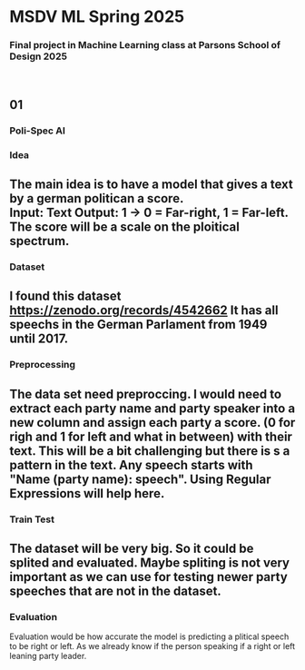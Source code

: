 # MSDV ML Spring 2025 
### Final project in Machine Learning class at Parsons School of Design 2025 
<br>

## 01 
### Poli-Spec AI

### Idea 
The main idea is to have a model that gives a text by a german politican a score. <br> 
Input: Text 
Output: 1 -> 0 = Far-right, 1 = Far-left. 
The score will be a scale on the ploitical spectrum. 
----
### Dataset
I found this dataset https://zenodo.org/records/4542662
It has all speechs in the German Parlament from 1949 until 2017.
----
### Preprocessing 
The data set need preproccing. I would need to extract each party name and party speaker into a new column and assign each party a score. (0 for righ and 1 for left and what in between) with their text. 
This will be a bit challenging but there is s a pattern in the text. Any speech starts with "Name (party name): speech". Using Regular Expressions will help here. 
----
### Train Test 
The dataset will be very big. So it could be splited and evaluated. 
Maybe spliting is not very important as we can use for testing newer party speeches that are not in the dataset. 
----
### Evaluation 
Evaluation would be how accurate the model is predicting a plitical speech to be right or left. As we already know if the person speaking if a right or left leaning party leader. 
